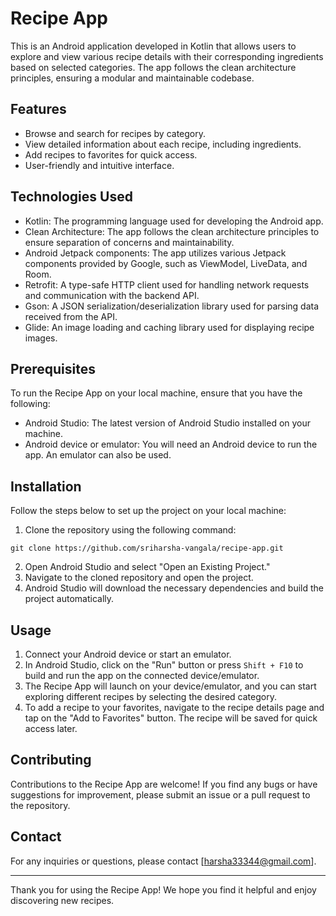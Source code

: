 # Recipe App

This is an Android application developed in Kotlin that allows users to explore and view various recipe details with their corresponding ingredients based on selected categories. The app follows the clean architecture principles, ensuring a modular and maintainable codebase.

## Features

- Browse and search for recipes by category.
- View detailed information about each recipe, including ingredients.
- Add recipes to favorites for quick access.
- User-friendly and intuitive interface.

## Technologies Used

- Kotlin: The programming language used for developing the Android app.
- Clean Architecture: The app follows the clean architecture principles to ensure separation of concerns and maintainability.
- Android Jetpack components: The app utilizes various Jetpack components provided by Google, such as ViewModel, LiveData, and Room.
- Retrofit: A type-safe HTTP client used for handling network requests and communication with the backend API.
- Gson: A JSON serialization/deserialization library used for parsing data received from the API.
- Glide: An image loading and caching library used for displaying recipe images.

## Prerequisites

To run the Recipe App on your local machine, ensure that you have the following:

- Android Studio: The latest version of Android Studio installed on your machine.
- Android device or emulator: You will need an Android device to run the app. An emulator can also be used.

## Installation

Follow the steps below to set up the project on your local machine:

1. Clone the repository using the following command:

```
git clone https://github.com/sriharsha-vangala/recipe-app.git
```

2. Open Android Studio and select "Open an Existing Project."
3. Navigate to the cloned repository and open the project.
4. Android Studio will download the necessary dependencies and build the project automatically.

## Usage

1. Connect your Android device or start an emulator.
2. In Android Studio, click on the "Run" button or press `Shift + F10` to build and run the app on the connected device/emulator.
3. The Recipe App will launch on your device/emulator, and you can start exploring different recipes by selecting the desired category.
4. To add a recipe to your favorites, navigate to the recipe details page and tap on the "Add to Favorites" button. The recipe will be saved for quick access later.

## Contributing

Contributions to the Recipe App are welcome! If you find any bugs or have suggestions for improvement, please submit an issue or a pull request to the repository.

## Contact

For any inquiries or questions, please contact [harsha33344@gmail.com].

---

Thank you for using the Recipe App! We hope you find it helpful and enjoy discovering new recipes.
